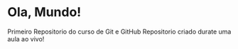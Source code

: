 # Ola, Mundo!
 Primeiro Repositorio do curso de Git e GitHub 
 Repositorio criado durate uma aula ao vivo!

